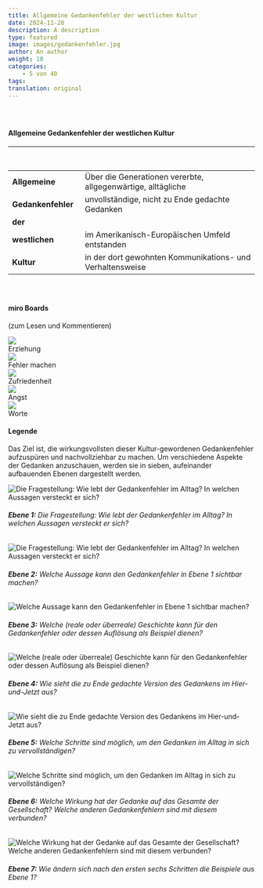 ```yaml
---
title: Allgemeine Gedankenfehler der westlichen Kultur
date: 2024-11-28
description: A description
type: featured
image: images/gedankenfehler.jpg
author: An author
weight: 10
categories:
    - 5 von 40
tags:
translation: original
---
```


##### &nbsp;

#### Allgemeine Gedankenfehler der westlichen Kultur

| &nbsp; &nbsp; &nbsp; &nbsp; &nbsp; &nbsp; &nbsp; &nbsp; &nbsp; &nbsp; &nbsp; &nbsp; &nbsp; &nbsp; &nbsp;&nbsp; &nbsp; |                                                              |
| --------------------------------------------------------------------------------------------------------------------- | ------------------------------------------------------------ |
| **Allgemeine**                                                                                                        | Über die Generationen vererbte, allgegenwärtige, alltägliche |
| **Gedankenfehler**                                                                                                    | unvollständige, nicht zu Ende gedachte Gedanken              |
| **der**                                                                                                               |                                                              |
| **westlichen**                                                                                                        | im Amerikanisch-Europäischen Umfeld entstanden               |
| **Kultur**                                                                                                            | in der dort gewohnten Kommunikations- und Verhaltensweise    |

##### &nbsp;

#### miro Boards

(zum Lesen und Kommentieren)

<div class="gedanken">
<div class="list">
<div class="card">
    <a href="https://miro.com/app/board/uXjVM3o2LkA=/?share_link_id=218039651414">
        <img src="/images/gedankenfehler/erziehung.png" />
    </a>
    <div class="label">Erziehung</div>
</div>
<div class="card">
    <a href="https://miro.com/app/board/uXjVMzmjJLY=/?share_link_id=80970369425">
        <img src="/images/gedankenfehler/fehler-machen.png" />
    </a>
    <div class="label">Fehler machen</div>
</div>
<div class="card">
    <a href="https://miro.com/app/board/uXjVMwDwRrg=/?share_link_id=988464589278">
        <img src="/images/gedankenfehler/zufriedenheit.png" />
    </a>
    <div class="label">Zufriedenheit</div>
</div>
<div class="card">
    <a href="https://miro.com/app/board/uXjVMwC5Y9g=/?share_link_id=385384185787">
        <img src="/images/gedankenfehler/angst.png" />
    </a>
    <div class="label">Angst</div>
</div>
<div class="card">
    <a href="https://miro.com/app/board/uXjVNaEvGog=/?moveToWidget=3458764566866800527">
        <img src="/images/gedankenfehler/worte.png" />
    </a>
    <div class="label">Worte</div>
</div>
</div>
</div>
</div>

#### Legende

Das Ziel ist, die wirkungsvollsten dieser Kultur-gewordenen Gedankenfehler aufzuspüren und nachvollziehbar zu machen.
Um verschiedene Aspekte der Gedanken anzuschauen, werden sie in sieben, aufeinander aufbauenden Ebenen dargestellt werden.

![Die Fragestellung: Wie lebt der Gedankenfehler im Alltag? In welchen Aussagen versteckt er sich?](/images/gedankenfehler/1.png)

###### **Ebene 1:** Die Fragestellung: Wie lebt der Gedankenfehler im Alltag? In welchen Aussagen versteckt er sich?

![Die Fragestellung: Wie lebt der Gedankenfehler im Alltag? In welchen Aussagen versteckt er sich?](/images/gedankenfehler/2.png)

###### **Ebene 2:** Welche Aussage kann den Gedankenfehler in Ebene 1 sichtbar machen?

![Welche Aussage kann den Gedankenfehler in Ebene 1 sichtbar machen?](/images/gedankenfehler/3.png)

###### **Ebene 3:** Welche (reale oder überreale) Geschichte kann für den Gedankenfehler oder dessen Auflösung als Beispiel dienen?

![Welche (reale oder überreale) Geschichte kann für den Gedankenfehler oder dessen Auflösung als Beispiel dienen?](/images/gedankenfehler/4.png)

###### **Ebene 4:** Wie sieht die zu Ende gedachte Version des Gedankens im Hier-und-Jetzt aus?

![Wie sieht die zu Ende gedachte Version des Gedankens im Hier-und-Jetzt aus?](/images/gedankenfehler/5.png)

###### **Ebene 5:** Welche Schritte sind möglich, um den Gedanken im Alltag in sich zu vervollständigen?

![Welche Schritte sind möglich, um den Gedanken im Alltag in sich zu vervollständigen?](/images/gedankenfehler/6.png)

###### **Ebene 6:** Welche Wirkung hat der Gedanke auf das Gesamte der Gesellschaft? Welche anderen Gedankenfehlern sind mit diesem verbunden?

![Welche Wirkung hat der Gedanke auf das Gesamte der Gesellschaft? Welche anderen Gedankenfehlern sind mit diesem verbunden?](/images/gedankenfehler/7.png)

###### **Ebene 7:** Wie ändern sich nach den ersten sechs Schritten die Beispiele aus Ebene 1?

##### &nbsp;
